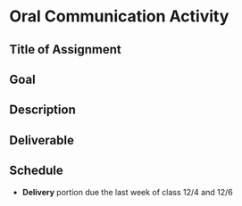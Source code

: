 # Oral Communication Activity

## Title of Assignment

## Goal 

## Description

## Deliverable

## Schedule
* **Delivery** portion due the last week of class 12/4 and 12/6
